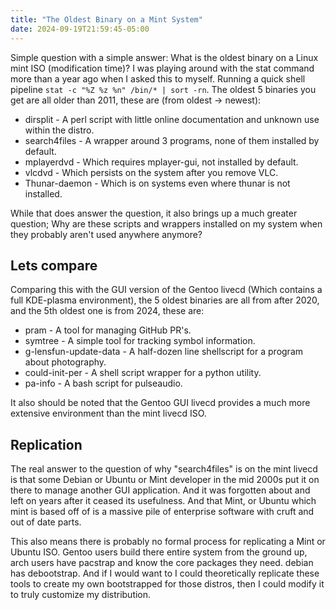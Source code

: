 ```yaml
---
title: "The Oldest Binary on a Mint System"
date: 2024-09-19T21:59:45-05:00
---
```

Simple question with a simple answer: What is the oldest binary on a Linux mint ISO (modification time)? I was playing around with the stat command more than a year ago when I asked this to myself.
Running a quick shell pipeline `stat -c "%Z %z %n" /bin/* | sort -rn`. The oldest 5 binaries you get are all older than 2011, these are (from oldest -> newest):

* dirsplit - A perl script with little online documentation and unknown use within the distro.
* search4files - A wrapper around 3 programs, none of them installed by default.
* mplayerdvd - Which requires mplayer-gui, not installed by default.
* vlcdvd - Which persists on the system after you remove VLC.
* Thunar-daemon - Which is on systems even where thunar is not installed.

While that does answer the question, it also brings up a much greater question; Why are these scripts and wrappers installed on my system when they probably aren't used anywhere anymore?

## Lets compare

Comparing this with the GUI version of the Gentoo livecd (Which contains a full KDE-plasma environment), the 5 oldest binaries are all from after 2020, and the 5th oldest one is from 2024, these are:

* pram - A tool for managing GitHub PR's.
* symtree - A simple tool for tracking symbol information.
* g-lensfun-update-data - A half-dozen line shellscript for a program about photography.
* could-init-per - A shell script wrapper for a python utility.
* pa-info - A bash script for pulseaudio.

It also should be noted that the Gentoo GUI livecd provides a much more extensive environment than the mint livecd ISO.

## Replication

The real answer to the question of why "search4files" is on the mint livecd is that some Debian or Ubuntu or Mint developer in the mid 2000s put it
on there to manage another GUI application. And it was forgotten about and left on years after it ceased its usefulness. And that Mint, or Ubuntu
which mint is based off of is a massive pile of enterprise software with cruft and out of date parts.

This also means there is probably no formal process for replicating a Mint or Ubuntu ISO. Gentoo users build there entire system from the ground up,
arch users have pacstrap and know the core packages they need. debian has debootstrap. And if I would want to I could theoretically replicate these
tools to create my own bootstrapped for those distros, then I could modify it to truly customize my distribution.

##
